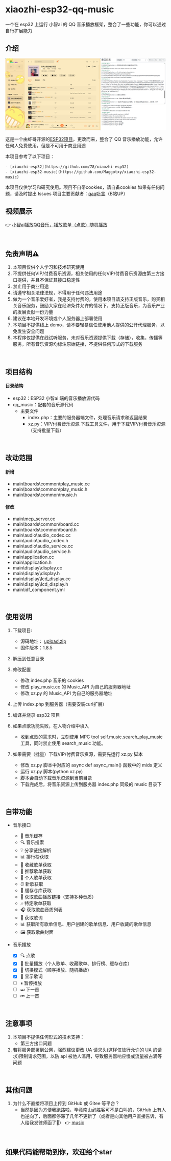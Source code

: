 # xiaozhi-esp32-qq-music
一个在 esp32 上运行 小智ai 的 QQ 音乐播放框架，整合了一些功能，你可以通过自行扩展能力

## 介绍

![随机播放个人歌单](demo.png)

这是一个由虾哥开源的[ESP32项目](https://github.com/78/xiaozhi-esp32)，更改而来，整合了 QQ 音乐播放功能，允许任何人免费使用，但是不可用于商业用途

本项目参考了以下项目：

    - [xiaozhi-esp32](https://github.com/78/xiaozhi-esp32)
    - [xiaozhi-esp32-music](https://github.com/Maggotxy/xiaozhi-esp32-music)

本项目仅供学习和研究使用。项目不自带cookies，请自备cookies
如果有任何问题，请及时提出 Issues
项目主要贡献者：[qaq卟言](https://space.bilibili.com/86920865)（B站UP）

## 视频展示

👉 [小智ai播放QQ音乐，播放歌单（点歌）随机播放](https://www.bilibili.com/video/BV1h6HkzkEq6)

&emsp;

## 免责声明⚠️
1. 本项目仅供个人学习和技术研究使用
2. 不提供任何VIP/付费音乐资源，相关使用的任何VIP/付费音乐资源由第三方接口提供，并且不保证其接口稳定性
3. 禁止用于商业用途
4. 请遵守相关法律法规，不得用于任何违法用途
5. 做为一个音乐爱好者，我是支持付费的，使用本项目请支持正版音乐，购买相关音乐服务，鼓励大家在经济条件允许的情况下，支持正版音乐，为音乐产业的发展贡献一份力量
6. 建议在本地开发环境或个人服务器上部署使用
7. 本项目不提供线上 demo，请不要轻易信任使用他人提供的公开代理服务，以免发生安全问题
8. 本程序仅提供在线试听服务，未对音乐资源提供下载（存储），收集，传播等服务，所有音乐资源均标注原始链接，不提供任何形式的下载服务

&emsp;

## 项目结构

#### 目录结构
- esp32：ESP32 小智ai 端的音乐播放源代码
- qq_music：配套的音乐源代码
    - 主要文件
        - index.php：主要的服务器端文件，处理音乐请求和返回结果
        - xz.py：VIP/付费音乐资源 下载工具文件，用于下载VIP/付费音乐资源（支持批量下载）

&emsp;

## 改动范围

#### 新增
- main\boards\common\play_music.cc
- main\boards\common\play_music.h
- main\boards\common\music.h

#### 修改
- main\mcp_server.cc
- main\boards\common\board.cc
- main\boards\common\board.h
- main\audio\audio_codec.cc
- main\audio\audio_codec.h
- main\audio\audio_service.cc
- main\audio\audio_service.h
- main\application.cc
- main\application.h
- main\display\display.cc
- main\display\display.h
- main\display\lcd_display.cc
- main\display\lcd_display.h
- main\idf_component.yml

&emsp;

## 使用说明

1. 下载项目:
    - 源码地址： [upload.zip](https://qaqbuyan.com:88/乔安文件/文件/qq-music/upload.zip)
    - 固件版本：1.8.5

2. 解压到任意目录

3. 修改配置
    - 修改 index.php 音乐的 cookies
    - 修改 play_music.cc 的 Music_API 为自己的服务器地址
    - 修改 xz.py 的 Music_API 为自己的服务器地址

4. 上传 index.php 到服务器（需要安装curl扩展）

5. 编译并烧录 esp32 项目

6. 如果点歌功能失败，在人物介绍中填入
    - 收到点歌的需求时，立刻使用 MPC tool self.music.search_play_music 工具，同时禁止使用 search_music 功能。

7. 如果需要（批量）下载VIP/付费音乐资源，需要先运行 xz.py 脚本
    - 修改 xz.py 脚本中对应的 async def async_main() 函数中的 mids 定义
    - 运行 xz.py 脚本(python xz.py)
    - 脚本会自动下载音乐资源到当前目录
    - 下载完成后，将音乐资源上传到服务器 index.php 同级的 music 目录下

&emsp;

## 自带功能

- 音乐接口
    - 📁 音乐缓存
    - 🔍 音乐搜索
    - ❔  分享链接解析
    - 📊 排行榜获取
    - 📑 收藏歌单获取
    - 📰 推荐歌单获取
    - 📰 个人歌单获取
    - ⏰ 新歌获取
    - 💾 缓存仓库获取
    - 🎵 获取歌曲播放链接（支持多种音质）
    - 🎶 特定歌单获取
    - 🎧 获取歌曲音质列表
    - 📝 获取歌词
    - 📊 获取所有歌单信息、用户创建的歌单信息、用户收藏的歌单信息
    - 🖼️ 获取歌曲封面

- 音乐播放
    - [x] 🔍 点歌
    - [x] 🎵 批量播放（个人歌单、收藏歌单、排行榜、缓存仓库）
    - [x] 🔄 切换模式（顺序播放、随机播放）
    - [x] 📝 显示歌词
    - [ ] ⏸ 暂停播放
    - [ ] ⏭ 下一首
    - [ ] ⏮ 上一首

&emsp;

## 注意事项
1. 本项目不提供任何形式的技术支持：
    - 第三方接口问题
2. 若将服务部署到公网，强烈建议更改 UA 请求头(这样仅放行允许的 UA 的请求)限制请求范围，以防 api 被他人滥用，导致服务器响应慢或流量被占满等问题

&emsp;

## 其他问题
1. 为什么不直接将项目上传到 GitHub 或 Gitee 等平台？
    - 当然是因为方便我跑路啦，毕竟南山必胜客可不是白叫的，GitHub 上有人也逆向了，后面都停滞了几年不更新了（或者是向其他用户直接告诉，有人给我发律师函了🥴）
👉 [music](https://github.com/sunzongzheng/music)

&emsp;

## 如果代码能帮助到你，欢迎给个star